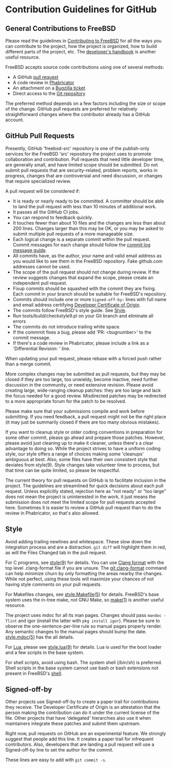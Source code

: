 # Contribution Guidelines for GitHub

## General Contributions to FreeBSD

Please read the guidelines in [Contributing to FreeBSD](https://docs.freebsd.org/en/articles/contributing/)
for all the ways you can contribute to the project, how the project is organized,
how to build different parts of the project, etc. The
[developer's handbook](https://docs.freebsd.org/en/books/developers-handbook/)
is another useful resource.

FreeBSD accepts source code contributions using one of several methods:
- A GitHub [pull request](https://github.com/freebsd/freebsd-src/pulls)
- A code review in [Phabricator](https://reviews.freebsd.org/differential)
- An attachment on a [Bugzilla ticket](https://bugs.freebsd.org)
- Direct access to the [Git repository](https://cgit.freebsd.org/src/)

The preferred method depends on a few factors including the size or scope of
the change.  GitHub pull requests are preferred for relatively straightforward
changes where the contributor already has a GitHub account.

## GitHub Pull Requests

Presently, GitHub 'freebsd-src' repository is one of the publish-only services
for the FreeBSD 'src' repository the project uses to promote collaboration and
contribution.  Pull requests that need little developer time, are generally
small, and have limited scope should be submitted. Do not submit pull requests
that are security-related, problem reports, works in progress, changes that are controversial
and need discussion, or changes that require specialized review.

A pull request will be considered if:

* It is ready or nearly ready to be committed. A committer should be able to land the pull request with less than 10 minutes of additional work.
* It passes all the GitHub CI jobs.
* You can respond to feedback quickly.
* It touches fewer than about 10 files and the changes are less than about 200 lines. Changes larger than this may be OK, or you may be asked to submit multiple pull requests of a more manageable size.
* Each logical change is a separate commit within the pull request. Commit messages for each change should follow the [commit log message guide](https://docs.freebsd.org/en/articles/committers-guide/#commit-log-message).
* All commits have, as the author, your name and valid email address as you would like to see them in the FreeBSD repository. Fake github.com addresses cannot be used.
* The scope of the pull request should not change during review. If the review suggests changes that expand the scope, please create an independent pull request.
* Fixup commits should be squashed with the commit they are fixing. Each commit in your branch should be suitable for FreeBSD's repository.
* Commits should include one or more `Signed-off-by:` lines with full name and email address certifying [Developer Certificate of Origin](https://developercertificate.org/).
* The commits follow FreeBSD's style guide. See [Style](#Style).
* Run tools/build/checkstyle9.pl on your Git branch and eliminate all errors
* The commits do not introduce trailing white space.
* If the commmit fixes a bug, please add 'PR: \<bugnumber\>' to the commit message.
* If there's a code review in Phabricator, please include a link as a 'Differential Revision: ' line.

When updating your pull request, please rebase with a forced push rather than a
merge commit.

More complex changes may be submitted as pull requests, but they may be closed
if they are too large, too unwieldy, become inactive, need further discussion in
the community, or need extensive revision.  Please avoid creating large,
wide-ranging cleanup patches: they are too large and lack the focus needed for a
good review.  Misdirected patches may be redirected to a more appropriate forum
for the patch to be resolved.

Please make sure that your submissions compile and work before submitting. If
you need feedback, a pull request might not be the right place (it may just be
summarily closed if there are too many obvious mistakes).

If you want to cleanup style or older coding conventions in preparation for some
other commit, please go ahead and prepare those patches. However, please avoid just
cleaning up to make it cleaner, unless there's a clear advantage to doing
so. While the project strives to have a uniform coding style, our style offers a
range of choices making some 'cleanups' ambiguous at best. Also, some files have
their own consistent style that deviates from style(9). Style changes take
volunteer time to process, but that time can be quite limited, so please be
respectful.

The current theory for pull requests on GitHub is to facilitate inclusion in the
project. The guidelines are streamlined for quick decisions about each pull
request. Unless explicitly stated, rejection here as "not ready" or "too large"
does not mean the project is uninterested in the work, it just means the
submission does not meet the limited scope for pull requests accepted
here. Sometimes it is easier to review a GitHub pull request than to do the
review in Phabricator, so that's also allowed.

## Style

Avoid adding trailing newlines and whitespace. These slow down the integration
process and are a distraction. `git diff` will highlight them in red, as will
the Files Changed tab in the pull request.

For C programs, see [style(9)](https://man.freebsd.org/cgi/man.cgi?query=style&sektion=9)
for details. You can use [Clang format](https://clang.llvm.org/docs/ClangFormat.html)
with the top level .clang-format file if you are unsure. The
[git clang-format](https://github.com/llvm-mirror/clang/blob/master/tools/clang-format/git-clang-format)
command can help minimize churn by only formatting the areas nearby the changes. While
not perfect, using these tools will maximize your chances of not having style
comments on your pull requests.

For Makefiles changes, see
[style.Makefile(5)](https://man.freebsd.org/cgi/man.cgi?query=style.Makefile&sektion=5)
for details. FreeBSD's base system uses the in-tree make, not GNU Make, so
[make(1)](https://man.freebsd.org/cgi/man.cgi?query=make&sektion=1) is another useful
resource.

The project uses mdoc for all its man pages. Changes should pass `mandoc -Tlint` and igor (install the latter with `pkg install igor`).
Please be sure to observe the one-sentence-per-line rule so manual pages properly render. Any semantic changes to the manual pages should bump the date.
[style.mdoc(5)](https://man.freebsd.org/cgi/man.cgi?query=style.mdoc&sektion=5) has the all details.

For [Lua](https://www.lua.org), please see
[style.lua(9)](https://man.freebsd.org/cgi/man.cgi?query=style.lua&sektion=9)
for details. Lua is used for the boot loader and a few scripts in the base system.

For shell scripts, avoid using bash. The system shell (/bin/sh) is preferred.
Shell scripts in the base system cannot use bash or bash extensions
not present in FreeBSD's [shell](https://man.freebsd.org/cgi/man.cgi?query=sh&sektion=1).

## Signed-off-by

Other projects use Signed-off-by to create a paper trail for contributions they
receive. The Developer Certificate of Origin is an attestation that the person
making the contribution can do it under the current license of the file. Other
projects that have 'delegated' hierarchies also use it when maintainers
integrate these patches and submit them upstream.

Right now, pull requests on GitHub are an experimental feature. We strongly
suggest that people add this line. It creates a paper trail for infrequent
contributors. Also, developers that are landing a pull request will use a
Signed-off-by line to set the author for the commit.

These lines are easy to add with `git commit -s`.
